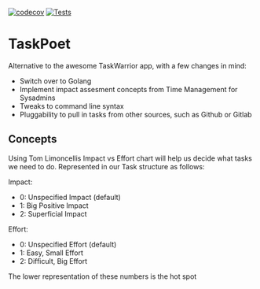 [![codecov](https://codecov.io/gh/drewstinnett/taskpoet/branch/main/graph/badge.svg?token=06C30FNUO5)](https://codecov.io/gh/drewstinnett/taskpoet)
[![Tests](https://github.com/drewstinnett/taskpoet/actions/workflows/coverage.yml/badge.svg)](https://github.com/drewstinnett/taskpoet/actions/workflows/coverage.yml)

# TaskPoet

Alternative to the awesome TaskWarrior app, with a few changes in mind:

* Switch over to Golang
* Implement impact assesment concepts from Time Management for Sysadmins
* Tweaks to command line syntax
* Pluggability to pull in tasks from other sources, such as Github or Gitlab

## Concepts

Using Tom Limoncellis Impact vs Effort chart will help us decide what tasks we
need to do. Represented in our Task structure as follows:

Impact:

* 0: Unspecified Impact (default)
* 1: Big Positive Impact
* 2: Superficial Impact

Effort:

* 0: Unspecified Effort (default)
* 1: Easy, Small Effort
* 2: Difficult, Big Effort

The lower representation of these numbers is the hot spot
